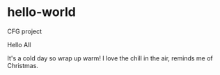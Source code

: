 # hello-world
CFG project

Hello All

It's a cold day so wrap up warm!
I love the chill in the air, reminds me of Christmas.
